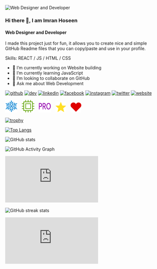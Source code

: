 ![Web Designer and Developer](https://images.pexels.com/photos/2548493/pexels-photo-2548493.jpeg?auto=compress&cs=tinysrgb&w=600)

### Hi there 👋, I am Imran Hoseen
#### Web Designer and Developer


I made this project just for fun, it allows you to create nice and simple GitHub Readme files that you can copy/paste and use in your profile.

Skills: REACT / JS / HTML / CSS

- 🔭 I’m currently working on Website building 
- 🌱 I’m currently learning JavaScript 
- 👯 I’m looking to collaborate on GitHub 
- 💬 Ask me about Web Development 


[<img src='https://cdn.jsdelivr.net/npm/simple-icons@3.0.1/icons/github.svg' alt='github' height='40'>](https://github.com/https://github.com/imranhossen666/imranhossen666/edit/main/README.md)  [<img src='https://cdn.jsdelivr.net/npm/simple-icons@3.0.1/icons/hashnode.svg' alt='dev' height='40'>](d)  [<img src='https://cdn.jsdelivr.net/npm/simple-icons@3.0.1/icons/linkedin.svg' alt='linkedin' height='40'>](https://www.linkedin.com/in/f/)  [<img src='https://cdn.jsdelivr.net/npm/simple-icons@3.0.1/icons/facebook.svg' alt='facebook' height='40'>](https://www.facebook.com/s)  [<img src='https://cdn.jsdelivr.net/npm/simple-icons@3.0.1/icons/instagram.svg' alt='instagram' height='40'>](https://www.instagram.com/s/)  [<img src='https://cdn.jsdelivr.net/npm/simple-icons@3.0.1/icons/twitter.svg' alt='twitter' height='40'>](https://twitter.com/s)  [<img src='https://cdn.jsdelivr.net/npm/simple-icons@3.0.1/icons/icloud.svg' alt='website' height='40'>](s)  

<a href='https://archiveprogram.github.com/'><img src='https://raw.githubusercontent.com/acervenky/animated-github-badges/master/assets/acbadge.gif' width='40' height='40'></a> <a href='https://docs.github.com/en/developers'><img src='https://raw.githubusercontent.com/acervenky/animated-github-badges/master/assets/devbadge.gif' width='40' height='40'></a> <a href='https://github.com/pricing'><img src='https://raw.githubusercontent.com/acervenky/animated-github-badges/master/assets/pro.gif' width='40' height='40'></a> <a href='https://stars.github.com/'><img src='https://raw.githubusercontent.com/acervenky/animated-github-badges/master/assets/starbadge.gif' width='35' height='35'></a> <a href='https://docs.github.com/en/github/supporting-the-open-source-community-with-github-sponsors'><img src='https://raw.githubusercontent.com/acervenky/animated-github-badges/master/assets/sponsorbadge.gif' width='35' height='35'></a> 

[![trophy](https://github-profile-trophy.vercel.app/?username=https://github.com/imranhossen666/imranhossen666/edit/main/README.md)](https://github.com/ryo-ma/github-profile-trophy)

[![Top Langs](https://github-readme-stats.vercel.app/api/top-langs/?username=https://github.com/imranhossen666/imranhossen666/edit/main/README.md)](https://github.com/anuraghazra/github-readme-stats)

![GitHub stats](https://github-readme-stats.vercel.app/api?username=https://github.com/imranhossen666/imranhossen666/edit/main/README.md&show_icons=true&count_private=true)  

![GitHub Activity Graph](https://activity-graph.herokuapp.com/graph?username=https://github.com/imranhossen666/imranhossen666/edit/main/README.md)  

![GitHub metrics](https://metrics.lecoq.io/https://github.com/imranhossen666/imranhossen666/edit/main/README.md)  

![GitHub streak stats](https://streak-stats.demolab.com/?user=https://github.com/imranhossen666/imranhossen666/edit/main/README.md)  

![Profile views](https://gpvc.arturio.dev/https://github.com/imranhossen666/imranhossen666/edit/main/README.md)  
